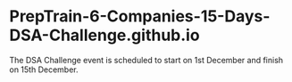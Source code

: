# PrepTrain-6-Companies-15-Days-DSA-Challenge.github.io
The DSA Challenge event is scheduled to start on 1st December and finish on 15th December.

